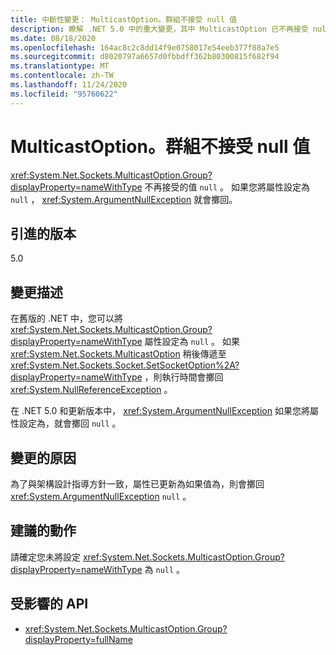 ```yaml
---
title: 中斷性變更： MulticastOption。群組不接受 null 值
description: 瞭解 .NET 5.0 中的重大變更，其中 MulticastOption 已不再接受 null 值。
ms.date: 08/18/2020
ms.openlocfilehash: 164ac8c2c8dd14f9e0758017e54eeb377f88a7e5
ms.sourcegitcommit: d8020797a6657d0fbbdff362b80300815f682f94
ms.translationtype: MT
ms.contentlocale: zh-TW
ms.lasthandoff: 11/24/2020
ms.locfileid: "95760622"
---
```

# <a name="multicastoptiongroup-doesnt-accept-a-null-value"></a>MulticastOption。群組不接受 null 值

<xref:System.Net.Sockets.MulticastOption.Group?displayProperty=nameWithType> 不再接受的值 `null` 。 如果您將屬性設定為 `null` ， <xref:System.ArgumentNullException> 就會擲回。

## <a name="version-introduced"></a>引進的版本

5.0

## <a name="change-description"></a>變更描述

在舊版的 .NET 中，您可以將 <xref:System.Net.Sockets.MulticastOption.Group?displayProperty=nameWithType> 屬性設定為 `null` 。 如果 <xref:System.Net.Sockets.MulticastOption> 稍後傳遞至 <xref:System.Net.Sockets.Socket.SetSocketOption%2A?displayProperty=nameWithType> ，則執行時間會擲回 <xref:System.NullReferenceException> 。

在 .NET 5.0 和更新版本中， <xref:System.ArgumentNullException> 如果您將屬性設定為，就會擲回 `null` 。

## <a name="reason-for-change"></a>變更的原因

為了與架構設計指導方針一致，屬性已更新為如果值為，則會擲回 <xref:System.ArgumentNullException> `null` 。

## <a name="recommended-action"></a>建議的動作

請確定您未將設定 <xref:System.Net.Sockets.MulticastOption.Group?displayProperty=nameWithType> 為 `null` 。

## <a name="affected-apis"></a>受影響的 API

- <xref:System.Net.Sockets.MulticastOption.Group?displayProperty=fullName>

<!--

### Affected APIs

- `P:System.Net.Sockets.MulticastOption.Group`

### Category

Networking

-->
